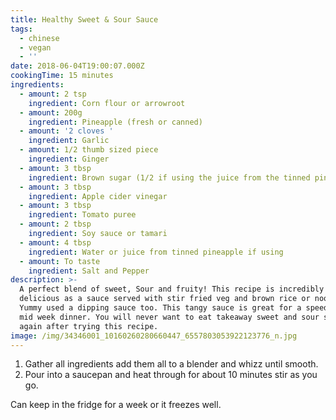 ```yaml
---
title: Healthy Sweet & Sour Sauce
tags:
  - chinese
  - vegan
  - ''
date: 2018-06-04T19:00:07.000Z
cookingTime: 15 minutes
ingredients:
  - amount: 2 tsp
    ingredient: Corn flour or arrowroot
  - amount: 200g
    ingredient: Pineapple (fresh or canned)
  - amount: '2 cloves '
    ingredient: Garlic
  - amount: 1/2 thumb sized piece
    ingredient: Ginger
  - amount: 3 tbsp
    ingredient: Brown sugar (1/2 if using the juice from the tinned pineapple)
  - amount: 3 tbsp
    ingredient: Apple cider vinegar
  - amount: 3 tbsp
    ingredient: Tomato puree
  - amount: 2 tbsp
    ingredient: Soy sauce or tamari
  - amount: 4 tbsp
    ingredient: Water or juice from tinned pineapple if using
  - amount: To taste
    ingredient: Salt and Pepper
description: >-
  A perfect blend of sweet, Sour and fruity! This recipe is incredibly versatile
  delicious as a sauce served with stir fried veg and brown rice or noodles.
  Yummy used a dipping sauce too. This tangy sauce is great for a speedy healthy
  mid week dinner. You will never want to eat takeaway sweet and sour sauce
  again after trying this recipe.
image: /img/34346001_10160260280660447_6557803053922123776_n.jpg
---
```

1. Gather all ingredients add them all to a blender and whizz until smooth.
2. Pour into a saucepan and heat through for about 10 minutes stir as you go.

Can keep in the fridge for a week or it freezes well.
